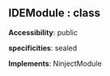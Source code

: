 ## **IDEModule** : class
**Accessibility**: public

**specificities**: sealed

**Implements**: NinjectModule

